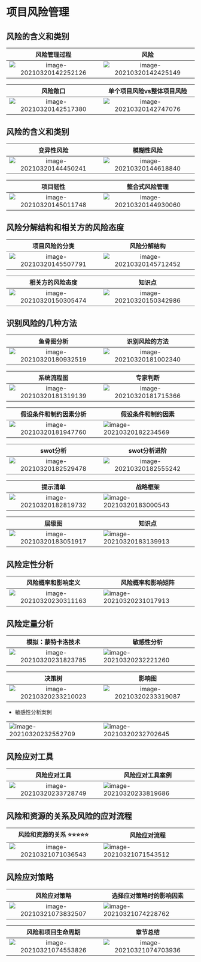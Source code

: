# 项目风险管理

## 风险的含义和类别

|                         风险管理过程                         |                             风险                             |
| :----------------------------------------------------------: | :----------------------------------------------------------: |
| ![image-20210320142252126](_images/项目风险管理/image-20210320142252126.png) | ![image-20210320142425149](_images/项目风险管理/image-20210320142425149.png) |

|                           风险敞口                           |                  单个项目风险vs整体项目风险                  |
| :----------------------------------------------------------: | :----------------------------------------------------------: |
| ![image-20210320142517380](_images/项目风险管理/image-20210320142517380.png) | ![image-20210320142747076](_images/项目风险管理/image-20210320142747076.png) |

## 风险的含义和类别

|                          变异性风险                          |                          模糊性风险                          |
| :----------------------------------------------------------: | :----------------------------------------------------------: |
| ![image-20210320144450241](_images/项目风险管理/image-20210320144450241.png) | ![image-20210320144618840](_images/项目风险管理/image-20210320144618840.png) |

|                           项目韧性                           |                        整合式风险管理                        |
| :----------------------------------------------------------: | :----------------------------------------------------------: |
| ![image-20210320145011748](_images/项目风险管理/image-20210320145011748.png) | ![image-20210320144930060](_images/项目风险管理/image-20210320144930060.png) |

## 风险分解结构和相关方的风险态度

|                        项目风险的分类                        |                         风险分解结构                         |
| :----------------------------------------------------------: | :----------------------------------------------------------: |
| ![image-20210320145507791](_images/项目风险管理/image-20210320145507791.png) | ![image-20210320145712452](_images/项目风险管理/image-20210320145712452.png) |

|                       相关方的风险态度                       |                            知识点                            |
| :----------------------------------------------------------: | :----------------------------------------------------------: |
| ![image-20210320150305474](_images/项目风险管理/image-20210320150305474.png) | ![image-20210320150342986](_images/项目风险管理/image-20210320150342986.png) |

## 识别风险的几种方法

|                          鱼骨图分析                          |                        识别风险的方法                        |
| :----------------------------------------------------------: | :----------------------------------------------------------: |
| ![image-20210320180932519](_images/项目风险管理/image-20210320180932519.png) | ![image-20210320181002340](_images/项目风险管理/image-20210320181002340.png) |

|                          系统流程图                          |                           专家判断                           |
| :----------------------------------------------------------: | :----------------------------------------------------------: |
| ![image-20210320181319139](_images/项目风险管理/image-20210320181319139.png) | ![image-20210320181715366](_images/项目风险管理/image-20210320181715366.png) |

|                    假设条件和制约因素分析                    | 假设条件和制约因素                                           |
| :----------------------------------------------------------: | ------------------------------------------------------------ |
| ![image-20210320181947760](_images/项目风险管理/image-20210320181947760.png) | ![image-20210320182234569](_images/项目风险管理/image-20210320182234569.png) |

|                           swot分析                           |                         swot分析进阶                         |
| :----------------------------------------------------------: | :----------------------------------------------------------: |
| ![image-20210320182529478](_images/项目风险管理/image-20210320182529478.png) | ![image-20210320182555242](_images/项目风险管理/image-20210320182555242.png) |

|                           提示清单                           | 战略框架                                                     |
| :----------------------------------------------------------: | ------------------------------------------------------------ |
| ![image-20210320182819732](_images/项目风险管理/image-20210320182819732.png) | ![image-20210320183000543](_images/项目风险管理/image-20210320183000543.png) |

|                            层级图                            | 知识点                                                       |
| :----------------------------------------------------------: | ------------------------------------------------------------ |
| ![image-20210320183051917](_images/项目风险管理/image-20210320183051917.png) | ![image-20210320183139913](_images/项目风险管理/image-20210320183139913.png) |

## 风险定性分析

|                      风险概率和影响定义                      | 风险概率和影响矩阵                                           |
| :----------------------------------------------------------: | ------------------------------------------------------------ |
| ![image-20210320230311163](_images/项目风险管理/image-20210320230311163.png) | ![image-20210320231017913](_images/项目风险管理/image-20210320231017913.png) |

## 风险定量分析

|                      模拟：蒙特卡洛技术                      | 敏感性分析                                                   |
| :----------------------------------------------------------: | ------------------------------------------------------------ |
| ![image-20210320231823785](_images/项目风险管理/image-20210320231823785.png) | ![image-20210320232221260](_images/项目风险管理/image-20210320232221260.png) |

|                            决策树                            |                            影响图                            |
| :----------------------------------------------------------: | :----------------------------------------------------------: |
| ![image-20210320233210023](_images/项目风险管理/image-20210320233210023.png) | ![image-20210320233319087](_images/项目风险管理/image-20210320233319087.png) |

* 敏感性分析案例

|                                                              |                                                              |
| ------------------------------------------------------------ | ------------------------------------------------------------ |
| ![image-20210320232552709](_images/项目风险管理/image-20210320232552709.png) | ![image-20210320232702645](_images/项目风险管理/image-20210320232702645.png) |

## 风险应对工具

|                         风险应对工具                         | 风险应对工具案例                                             |
| :----------------------------------------------------------: | ------------------------------------------------------------ |
| ![image-20210320233728749](_images/项目风险管理/image-20210320233728749.png) | ![image-20210320233819686](_images/项目风险管理/image-20210320233819686.png) |

## 风险和资源的关系及风险的应对流程

|                    风险和资源的关系 ⭐️⭐️⭐️⭐️⭐️                    | 风险应对流程                                                 |
| :----------------------------------------------------------: | ------------------------------------------------------------ |
| ![image-20210321071036543](_images/项目风险管理/image-20210321071036543.png) | ![image-20210321071543512](_images/项目风险管理/image-20210321071543512.png) |

## 风险应对策略

|                         风险应对策略                         | 选择应对策略时的影响因素                                     |
| :----------------------------------------------------------: | ------------------------------------------------------------ |
| ![image-20210321073832507](_images/项目风险管理/image-20210321073832507.png) | ![image-20210321074228762](_images/项目风险管理/image-20210321074228762.png) |

|                      风险和项目生命周期                      |                           章节总结                           |
| :----------------------------------------------------------: | :----------------------------------------------------------: |
| ![image-20210321074553826](_images/项目风险管理/image-20210321074553826.png) | ![image-20210321074703936](_images/项目风险管理/image-20210321074703936.png) |



